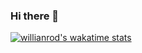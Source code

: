 ### Hi there 👋




[![willianrod's wakatime stats](https://github-readme-stats.vercel.app/api/wakatime?Will-Bee=willianrod)](https://github.com/anuraghazra/github-readme-stats)

<!--
**Will-Bee/Will-Bee** is a ✨ _special_ ✨ repository because its `README.md` (this file) appears on your GitHub profile.

Here are some ideas to get you started:

- 🔭 I’m currently working on ...
- 🌱 I’m currently learning ...
- 👯 I’m looking to collaborate on ...
- 🤔 I’m looking for help with ...
- 💬 Ask me about ...
- 📫 How to reach me: ...
- 😄 Pronouns: ...
- ⚡ Fun fact: ...
-->
